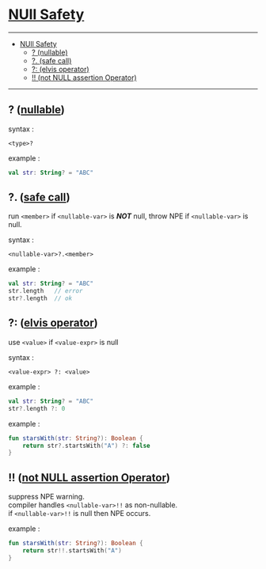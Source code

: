 # [NUll Safety](https://kotlinlang.org/docs/null-safety.html)
---
- [NUll Safety](#null-safety)
  - [? (nullable)](#-nullable)
  - [?. (safe call)](#-safe-call)
  - [?: (elvis operator)](#-elvis-operator)
  - [!! (not NULL assertion Operator)](#-not-null-assertion-operator)

---


## ? ([nullable](https://kotlinlang.org/docs/null-safety.html#nullable-types-and-non-nullable-types)) 
syntax :
```
<type>?
```

example : 
```kotlin
val str: String? = "ABC"
```


## ?. ([safe call](https://kotlinlang.org/docs/null-safety.html#safe-call-operator))
run `<member>` if `<nullable-var>` is ***NOT*** null, throw NPE if `<nullable-var>` is null.

syntax :
```
<nullable-var>?.<member>
```

example :
```kotlin
val str: String? = "ABC"
str.length   // error
str?.length  // ok
```


## ?: ([elvis operator](https://kotlinlang.org/docs/null-safety.html#elvis-operator))
use `<value>` if `<value-expr>` is null

syntax :
```
<value-expr> ?: <value>
```

example :
```kotlin
val str: String? = "ABC"
str?.length ?: 0
```

example :
```kotlin
fun starsWith(str: String?): Boolean {
    return str?.startsWith("A") ?: false
}
```


## !! ([not NULL assertion Operator](https://kotlinlang.org/docs/null-safety.html#not-null-assertion-operator))
suppress NPE warning.  
compiler handles `<nullable-var>!!` as non-nullable.  
if `<nullable-var>!!` is null then NPE occurs.

example :
```kotlin
fun starsWith(str: String?): Boolean {
    return str!!.startsWith("A")
}
```